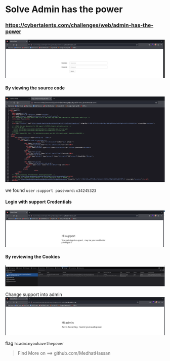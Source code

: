# Solve Admin has the power
### https://cybertalents.com/challenges/web/admin-has-the-power

![alt text](images/image.png)

#### By viewing the source code 
![alt text](images/image2.png)

we found `user:support password:x34245323`

#### Login with support Credentials 
![alt text](images/image3.png)

#### By reviewing the Cookies 
![alt text](images/image4.png)

Change support into admin
![alt text](images/image5.png)

flag `hiadminyouhavethepower`

>Find More on ==> github.com/MedhatHassan 